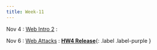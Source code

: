 ```yaml
---
title: Week-11
---
```


Nov 4
: [Web Intro 2]()
  : [](#)

Nov 6
: [Web Attacks]()
  : [**HW4 Release**](){: .label .label-purple }
